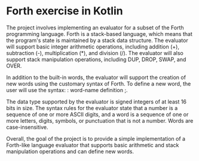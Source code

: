 # Forth exercise in Kotlin
The project involves implementing an evaluator for a subset of the Forth programming language. Forth is a stack-based language, which means that the program's state is maintained by a stack data structure. The evaluator will support basic integer arithmetic operations, including addition (+), subtraction (-), multiplication (*), and division (/). The evaluator will also support stack manipulation operations, including DUP, DROP, SWAP, and OVER.

In addition to the built-in words, the evaluator will support the creation of new words using the customary syntax of Forth. To define a new word, the user will use the syntax: : word-name definition ;.

The data type supported by the evaluator is signed integers of at least 16 bits in size. The syntax rules for the evaluator state that a number is a sequence of one or more ASCII digits, and a word is a sequence of one or more letters, digits, symbols, or punctuation that is not a number. Words are case-insensitive.

Overall, the goal of the project is to provide a simple implementation of a Forth-like language evaluator that supports basic arithmetic and stack manipulation operations and can define new words.
